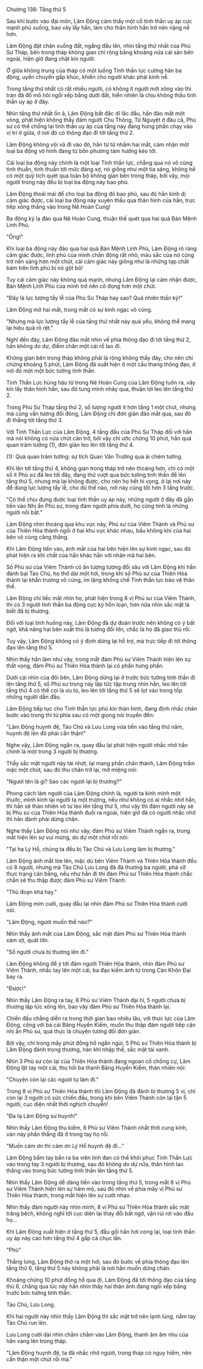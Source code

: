 




Chương 136: Tầng thứ 5


Sau khi bước vào đại môn, Lâm Động cảm thấy một cỗ tinh thần uy áp cực mạnh phủ xuống, bao vây lấy hắn, làm cho thân hình hắn trở nên nặng nề hơn.

Lâm Động đặt chân xuống đất, ngẩng đầu lên, nhìn tầng thứ nhất của Phù Sư Tháp, bên trong tháp không gian chỉ rộng bằng khoảng nửa cái sân bên ngoài, hiện giờ đang chật kín người.

Ở giữa không trung của tháp có một luồng Tinh thần lực cường hãn ba động, uyển chuyển gấp khúc, khiến cho người khác phải kính nể.

Trong tầng thứ nhất có rất nhiều người, có không ít người mới xông vào thì trán đã đổ mồ hôi ngồi xếp bằng dưới đất, hiển nhiên là chịu không thấu tinh thần uy áp ở đây.

Nhìn tầng thứ nhất ồn ã, Lâm Động bất đắc dĩ lắc đầu, hắn đảo mắt một vòng, phát hiện không thấy đám người Chu Thông, Tử Nguyệt ở đâu cả, Phù sư có thể chống lại tinh thần uy áp của tầng này đang hưng phấn chạy vào vị trí ở giữa, ở nơi đó có thông đạo đi tới tầng thứ 2.

Lâm Động không vội vã đi vào đó, hắn từ từ nhắm hai mắt, cảm nhận một loại ba động vô hình đang từ bốn phương tám hướng kéo tới.

Cái loại ba động này chính là một loại Tinh thần lực, chẳng qua nó vô cùng tinh thuần, tinh thuần tới mức đáng sợ, nó giống như một tia sáng, không hề có một quỹ tích quét qua toàn bộ không gian bên trong tháp, bởi vậy, mọi người trong này đều bị loại ba động này bao phủ.

Lâm Động thoải mái để cho loại ba động đó bao phủ, sau đó hắn kinh dị cảm giác được, cái loại ba động này xuyên thấu qua thân hình của hắn, trực tiếp xông thẳng vào trong Nê Hoàn Cung!

Ba động kỳ lạ đảo qua Nê Hoàn Cung, thuận thế quét qua hai quả Bản Mệnh Linh Phù.

"Ông!"

Khi loại ba động này đảo qua hai quả Bản Mệnh Linh Phù, Lâm Động rõ ràng cảm giác được, linh phù của mình chấn động rất nhỏ, màu sắc của nó cũng trở nên sáng hơn một chút, cái cảm giác này giống như là những tạp chất bám trên linh phù bị nó gột bỏ!

Tuy cái cảm giác này không quá mạnh, nhưng Lâm Động lại cảm nhận được, Bản Mệnh Linh Phù của mình trở nên cô đọng hơn một chút.

"Đây là lực lượng tẩy lễ của Phù Sư Tháp hay sao? Quả nhiên thần kỳ!"

Lâm Động mở hai mắt, trong mắt có sự kinh ngạc vô cùng.

"Nhưng mà lực lượng tẩy lễ của tầng thứ nhất này quá yếu, không thể mang lại hiệu quả rõ rệt."

Nghĩ đến đây, Lâm Động đảo mắt nhìn về phía thông đạo đi tới tầng thứ 2, hắn không do dự, điểm chân một cái rồ lao đi.

Không gian bên trong tháp không phải là rộng không thấy đáy, cho nên chỉ chừng khoảng 5 phút, Lâm Động đã xuất hiện ở một cầu thang thông đạo, ở nơi đó một một bức tường tinh thần.

Tinh Thần Lực hùng hậu từ trong Nê Hoàn Cung của Lâm Động tuôn ra, vây kín lấy thân hình hắn, sau đó tung mình nhảy qua, thuận lợi leo lên tầng thứ 2.

Trong Phù Sư Tháp tầng thứ 2, số lượng người ít hơn tầng 1 một chút, nhưng mà cũng vẫn tương đối đông, Lâm Động chỉ đơn giản đảo mắt qua, sau đó đi thẳng tới tầng thứ 3.

Với Tinh Thần Lực của Lâm Động, 4 tầng đầu của Phù Sư Tháp đối với hắn mà nói không có nửa chút cản trở, bởi vậy chỉ ước chừng 10 phút, hắn quá quan trảm tướng (1), đơn giản leo lên tới tầng thứ 4.

(1): Quá quan trảm tướng: sự tích Quan Vân Trường qua ải chém tướng.

Khi lên tới tầng thứ 4, không gian trong tháp trở nên thoáng hơn, chỉ có một số ít Phù sư đã leo tới đây, đang thử vượt qua bức tường tinh thần để lên tầng thứ 5, nhưng mà lại không được, cho nên họ hết hi vọng, ở lại nơi này để dùng lực lượng tẩy lễ, cho dù thế nào, nơi này cũng tốt hơn 3 tầng trước.

"Có thể chịu đựng được loại tinh thần uy áp này, những người ở đây đã gần tiến vào Nhị ấn Phù sư, trong đám người phía dưới, họ cũng tính là những người nổi bật."

Lâm Động nhìn thoáng qua khu vực này, Phù sư của Viêm Thành và Phù sư của Thiên Hỏa thành ngồi ở hai khu vực khác nhau, bầu không khí của hai bên vô cùng căng thẳng.

Khi Lâm Động tiến vào, ánh mắt của hai bên hiện lên sự kinh ngạc, sau đó phát hiện ra khí chất của hắn khác hẳn với nhân mã hai bên.

Số Phù sư của Viêm Thành có ấn tượng tương đối sâu với Lâm Động khi hắn đánh bại Tào Chú, họ thở dài một hơi, trong khi số Phù sư của Thiên Hỏa thành lại khẩn trương vô cùng, im lặng khống chế Tinh thần lực bảo vệ thân thể.

Lâm Động chỉ liếc mắt nhìn họ, phát hiện trong 8 vị Phù sư của Viêm Thành, thì có 3 người tinh thần ba động cực kỳ hỗn loạn, hơn nữa nhìn sắc mặt là biết đã bị thương.

Đối với loại tình huống này, Lâm Động đã dự đoán trước nên không có ý bất ngờ, khả năng hai bên xuất thủ là tương đối lớn, chắc là họ đã giao thủ rồi.

Tuy vậy, Lâm Động không có ý định dừng lại hỗ trợ, mà trực tiếp đi tới thông đạo lên tầng thứ 5.

Nhìn thấy hắn làm như vậy, trong mắt đám Phù sư Viêm Thành hiện lên sự thất vọng, đám Phù sư Thiên Hỏa thành lại có phần hưng phấn.

Dưới cái nhìn của đôi bên, Lâm Động dừng lại ở trước bức tường tinh thần đi lên tầng thứ 5, số Phù sư trong này lập tức tập trung nhìn hắn, leo lên tới tầng thứ 4 có thể coi là ưu tú, leo lên tới tầng thứ 5 sẽ lọt vào trong tốp những người dẫn đầu.

Lâm Động tiếp tục cho Tinh thần lực phủ kín thân hình, đang định nhấc chân bước vào trong thì từ phía sau có một giọng nói truyền đến:

"Lâm Động huynh đệ, Tào Chú và Lưu Long vừa tiến vào tầng thứ năm, huynh đệ lên đó phải cẩn thận!"

Nghe vậy, Lâm Động ngẩn ra, quay đầu lại phát hiện người nhắc nhở hắn chính là một trong 3 người bị thương.

Thấy sắc mặt người này tái nhợt, lại mang phần chân thành, Lâm Động trầm mặc một chút, sau đó thu chân trở lại, mở miệng nói:

"Ngươi tên là gì? Sao các ngươi lại bị thương?"

Phong cách làm người của Lâm Động chính là, người ta kính mình một thước, mình kính lại người ta một trượng, nếu như không có ai nhắc nhở hắn, thì hắn sẽ thản nhiên vô tư leo lên tầng thứ 5, như vậy thì đám người này sẽ bị Phù sư của Thiên Hỏa thành đuổi ra ngoài, hiện giờ đã có người nhắc nhở thì hắn đành phải dừng chân.

Nghe thấy Lâm Động nói như vậy, đám Phù sư Viêm Thành ngẩn ra, trong mắt hiện lên sự vui mừng, do dự một chút rồi nói:

"Tại hạ Lý Hổ, chúng ta đều bị Tào Chú và Lưu Long làm bị thương."

Lâm Động ánh mắt lóe lên, mặc dù bên Viêm Thành và Thiên Hỏa thành đều có 8 người, nhưng mà Tào Chú Lưu Long đã đả thương ba người, phá vỡ thực trạng cân bằng, nếu như hắn đi thì đám Phù sư Thiên Hỏa thành chắc chắn sẽ thu thập được đám Phù sư Viêm Thành.

"Thủ đoạn khá hay."

Lâm Động mỉm cười, quay đầu lại nhìn đám Phù sư Thiên Hỏa thành cười nói.

"Lâm Động, ngươi muốn thế nào?"

Nhìn thấy ánh mắt của Lâm Động, sắc mặt đám Phù sư Thiên Hỏa thành xám xịt, quát lớn.

"Số người chưa bị thương lên đi."

Lâm Động không để ý tới đám người Thiên Hỏa thành, nhìn đám Phù sư Viêm Thành, nhấc tay lên một cái, ba đạo kiếm ảnh từ trong Càn Khôn Đại bay ra.

"Được!"

Nhìn thấy Lâm Động ra tay, 8 Phù sư Viêm Thành đại hỉ, 5 người chưa bị thương lập tức xông lên, bao vây đám Phù sư Thiên Hỏa thành lại.

Chiến đấu chẳng diễn ra trong thời gian bao nhiêu lâu, với thực lực của Lâm Động, cộng với ba cái Băng Huyền Kiếm, muốn thu thập đám người tiếp cận nhị ấn Phù sư, quả thực là chuyện tương đối đơn giản.

Bởi vậy, chỉ trong mấy phút đồng hồ ngắn ngủi, 5 Phù sư Thiên Hỏa thành bị Lâm Động đánh trọng thương, hàn khí nhập thể, sắc mặt tái xanh.

Nhìn 3 Phù sư còn lại của Thiên Hỏa thành đang ngoan cố chống cự, Lâm Động lật tay một cái, thu hồi ba thanh Băng Huyền Kiếm, thản nhiên nói:

"Chuyện còn lại các ngươi tự làm đi."

Trong 8 vị Phù sư Thiên Hỏa thành thì Lâm Động đã đánh bị thương 5 vị, chỉ còn lại 3 người có sức chiến đấu, trong khi bên Viêm Thành còn lại tận 5 người, cục diện nhất thời nghịch chuyển!

"Đa tạ Lâm Động sư huynh!"

Nhìn thấy Lâm Động thu kiếm, 8 Phù sư Viêm Thành nhất thời cung kính, ván này phần thắng đã ở trong tay họ rồi.

"Muốn cám ơn thì cám ơn Lý Hổ huynh đệ đi..."

Lâm Động bấm tay bắn ra ba viên linh đan có thể khôi phục Tinh Thần Lực vào trong tay 3 người bị thương, sau đó không do dự nữa, thân hình lao thẳng vào trong bức tường tinh thần lên tầng thứ 5.

Nhìn thấy Lâm Động dễ dàng tiến vào trong tầng thứ 5, trong mắt 8 vị Phù sư Viêm Thành hiện lên sự hâm mộ, sau đó nhìn về phía mấy vị Phù sư Thiên Hỏa thành, trong mắt hiện lên sự cười nhạo.

Nhìn thấy đám người này nhìn mình, 8 vị Phù sư Thiên Hỏa thành sắc mặt trắng bệch, không nghĩ tới cục diện lại thay đổi bất ngờ, vận rủi rơi vào đầu họ...

Khi Lâm Động xuất hiện ở tầng thứ 5, đầu gối hắn hơi cong lại, loại tinh thần uy áp này cao hơn tầng thứ 4 gấp cả chục lần.

"Phù"

Thẳng lưng, Lâm Động thở ra một hơi, sau đó bước về phía thông đạo lên tầng thứ 6, tầng thứ 5 này không phải là nơi hắn muốn dừng chân.

Khoảng chừng 10 phút đồng hồ qua đi, Lâm Động đã tới thông đạo của tầng thú 6, chẳng qua lúc này hắn nhìn thấy hai thân ảnh đang ngồi xếp bằng trước bức tường tinh thần.

Tào Chú, Lưu Long.

Khi hai người này nhìn thấy Lâm Động thì sắc mặt trở nên lạnh lùng, nắm tay Tào Chú run lên.

Lưu Long cười dài nhìn chằm chằm vào Lâm Động, thanh âm âm nhu của hắn vang lên trong tháp.

"Lâm Động huynh đệ, ta đã nhắc nhở ngươi, trong tháp có nguy hiểm, nên cẩn thận một chút rồi mà."




